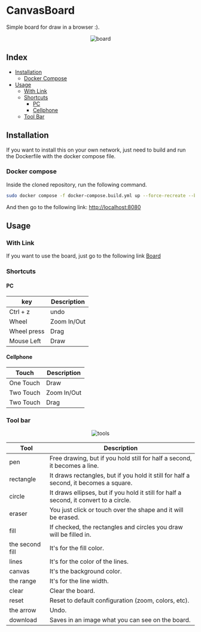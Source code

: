 # CanvasBoard

Simple board for draw in a browser :).

<p align="center" >
  <img src="https://github.com/zeroproject-0/canvasboard-ts/blob/main/docs/images/screenshot.png" alt="board" />
</p>

## Index

- [Installation](#installation)
  - [Docker Compose](#docker-compose)
- [Usage](#usage)
  - [With Link](#with-link)
  - [Shortcuts](#shortcuts)
    - [PC](#pc)
    - [Cellphone](#cellphone)
  - [Tool Bar](#tool-bar)

## Installation

If you want to install this on your own network, just need to build and run the Dockerfile with the docker compose file.

### Docker compose

Inside the cloned repository, run the following command.

```bash
sudo docker compose -f docker-compose.build.yml up --force-recreate --build --remove-orphans
```

And then go to the following link: [http://localhost:8080](http://localhost:8080)

## Usage

### With Link

If you want to use the board, just go to the following link [Board](https://board.zeroproject.dev/)

### Shortcuts

#### PC

| key            | Description        |
| -------------- | ------------------ |
| Ctrl + z       | undo               |
| Wheel          | Zoom In/Out        |
| Wheel press    | Drag               |
| Mouse Left     | Draw               |

#### Cellphone

| Touch          | Description           |
| -------------- | --------------------- |
| One Touch      | Draw                  |
| Two Touch      | Zoom In/Out           |
| Two Touch      | Drag                  |

### Tool bar

<p align="center" >
  <img src="https://github.com/zeroproject-0/canvasboard-ts/blob/main/docs/images/config.png" alt="tools" />
</p>

| Tool            | Description           |
| --------------- | --------------------- |
| pen             | Free drawing, but if you hold still for half a second, it becomes a line. |
| rectangle       | It draws rectangles, but if you hold it still for half a second, it becomes a square. |
| circle          | It draws ellipses, but if you hold it still for half a second, it convert to a circle. |
| eraser          | You just click or touch over the shape and it will be erased. |
| fill            | If checked, the rectangles and circles you draw will be filled in. |
| the second fill | It's for the fill color. |
| lines           | It's for the color of the lines. |
| canvas          | It's the background color. |
| the range       | It's for the line width. |
| clear           | Clear the board. |
| reset           | Reset to default configuration (zoom, colors, etc). |
| the arrow       | Undo. |
| download        | Saves in an image what you can see on the board. |
